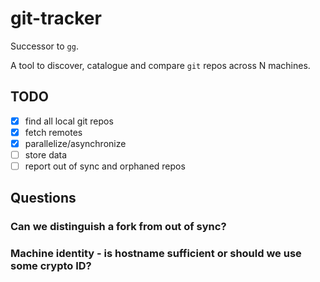 git-tracker
===============================================================================

Successor to [`gg`](https://github.com/xandkar/gg).

A tool to discover, catalogue and compare `git` repos across N machines.

TODO
----

- [x] find all local git repos
- [x] fetch remotes
- [x] parallelize/asynchronize
- [ ] store data
- [ ] report out of sync and orphaned repos

Questions
---------

### Can we distinguish a fork from out of sync?

### Machine identity - is hostname sufficient or should we use some crypto ID?
